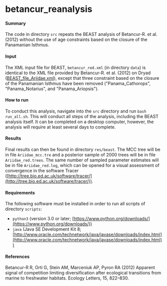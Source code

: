 <!-- m_matschiner Fri Jan 6 11:06:14 CET 2017 -->

# betancur\_reanalysis

#### Summary

The code in directory `src` repeats the BEAST analysis of Betancur-R. et al. (2012) without the use of age constraints based on the closure of the Panamanian Isthmus.

#### Input

The XML input file for BEAST, `betancur_red.xml` (in directory `data`) is identical to the XML file provided by Betancur-R. et al. (2012) on Dryad ([BEAST\_file\_Ariidae.xml](http://datadryad.org/bitstream/handle/10255/dryad.36189/BEAST_file_Ariidae.xml)), except that three constraint based on the closure of the Panamanian Isthmus have been removed ("Panama\_Cathorops", "Panama\_Notarius", and "Panama\_Ariopsis").

#### How to run

To conduct this analysis, navigate into the `src` directory and run `bash run_all.sh`. This will conduct all steps of the analysis, including the BEAST analysis itself. It can be completed on a desktop computer, however, the analysis will require at least several days to complete.

#### Results

Final results can then be found in directory `res/beast`. The MCC tree will be in file `Ariidae_mcc.tre` and a posterior sample of 2000 trees will be in file `Ariidae_red.trees`. The same number of sampled parameter estimates will be in file `Ariidae_red.log`, which can be opened for a visual assessment of convergence in the software Tracer ([http://tree.bio.ed.ac.uk/software/tracer/](http://tree.bio.ed.ac.uk/software/tracer/)).

#### Requirements

The following software must be installed in order to run all scripts of directory `scripts`:

* `python3` (version 3.0 or later; [https://www.python.org/downloads/](https://www.python.org/downloads/))
* `java` (Java SE Development Kit 8; [http://www.oracle.com/technetwork/java/javase/downloads/index.html](http://www.oracle.com/technetwork/java/javase/downloads/index.html))

#### References

Betancur-R R, Ortí G, Stein AM, Marceniuk AP, Pyron RA (2012) Apparent signal of competition limiting diversification after ecological transitions from marine to freshwater habitats. Ecology Letters, 15, 822–830.